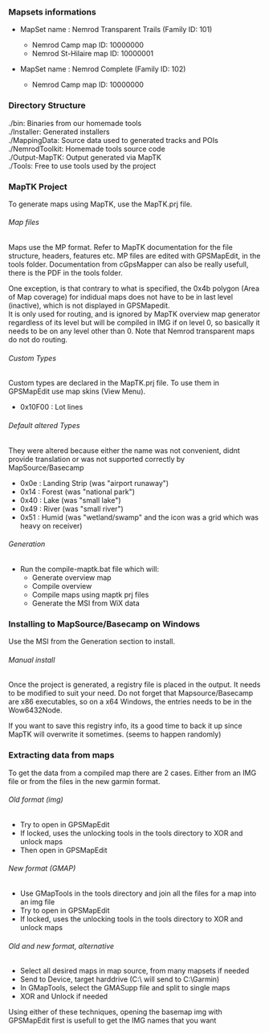 ### Mapsets informations

 - MapSet name : Nemrod Transparent Trails (Family ID: 101)
   - Nemrod Camp map ID: 		10000000  
   - Nemrod St-Hilaire map ID: 	10000001
   
 - MapSet name : Nemrod Complete (Family ID: 102)
   - Nemrod Camp map ID: 		10000000
   


### Directory Structure

./bin: Binaries from our homemade tools  
./Installer: Generated installers  
./MappingData: Source data used to generated tracks and POIs  
./NemrodToolkit: Homemade tools source code  
./Output-MapTK: Output generated via MapTK  
./Tools: Free to use tools used by the project  


### MapTK Project

To generate maps using MapTK, use the MapTK.prj file.

###### Map files

Maps use the MP format. Refer to MapTK documentation for the file structure, headers, features etc. MP files are edited with GPSMapEdit, in the tools folder. 
Documentation from cGpsMapper can also be really usefull, there is the PDF in the tools folder.
  
One exception, is that contrary to what is specified, the 0x4b polygon (Area of Map coverage) for indidual maps does not have to be in last level (inactive), which is not displayed in GPSMapedit.  
It is only used for routing, and is ignored by MapTK overview map generator regardless of its level but will be compiled in IMG if on level 0, so basically it needs to be on any level other than 0. Note that Nemrod transparent maps do not do routing.

###### Custom Types

Custom types are declared in the MapTK.prj file. To use them in GPSMapEdit use map skins (View Menu). 

 - 0x10F00 : Lot lines
 
###### Default altered Types

They were altered because either the name was not convenient, didnt provide translation or was not supported correctly by MapSource/Basecamp
 
 - 0x0e : Landing Strip (was "airport runaway")
 - 0x14 : Forest (was "national park")
 - 0x40 : Lake (was "small lake")
 - 0x49 : River (was "small river")
 - 0x51 : Humid (was "wetland/swamp" and the icon was a grid which was heavy on receiver)

###### Generation
 
 - Run the compile-maptk.bat file which will: 
   - Generate overview map
   - Compile overview
   - Compile maps using maptk prj files
   - Generate the MSI from WiX data
 
### Installing to MapSource/Basecamp on Windows

Use the MSI from the Generation section to install.

###### Manual install

Once the project is generated, a registry file is placed in the output. It needs to be modified to suit your need. Do not forget that
Mapsource/Basecamp are x86 executables, so on a x64 Windows, the entries needs to be in the Wow6432Node.  
  
If you want to save this registry info, its a good time to back it up since MapTK will overwrite it sometimes. (seems to happen randomly)  

### Extracting data from maps

To get the data from a compiled map there are 2 cases. Either from an IMG file or from the files in the new garmin format.

###### Old format (img)

 - Try to open in GPSMapEdit
 - If locked, uses the unlocking tools in the tools directory to XOR and unlock maps
 - Then open in GPSMapEdit
 
###### New format (GMAP) 

 - Use GMapTools in the tools directory and join all the files for a map into an img file
 - Try to open in GPSMapEdit
 - If locked, uses the unlocking tools in the tools directory to XOR and unlock maps
 
###### Old and new format, alternative

 - Select all desired maps in map source, from many mapsets if needed
 - Send to Device, target harddrive (C:\ will send to C:\Garmin)
 - In GMapTools, select the GMASupp file and split to single maps
 - XOR and Unlock if needed
 
Using either of these techniques, opening the basemap img with GPSMapEdit first is usefull to get the IMG names that you want
